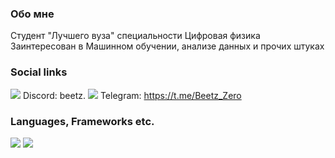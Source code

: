 <!--
**Beetz-Zero/Beetz-Zero** is a ✨ _special_ ✨ repository because its `README.md` (this file) appears on your GitHub profile.

Here are some ideas to get you started:

- 🔭 I’m currently working on ...
- 🌱 I’m currently learning ...
- 👯 I’m looking to collaborate on ...
- 🤔 I’m looking for help with ...
- 💬 Ask me about ...
- 📫 How to reach me: ...
- 😄 Pronouns: ...
- ⚡ Fun fact: ...
-->
### Обо мне

Студент "Лучшего вуза" специальности Цифровая физика
Заинтересован в Машинном обучении, анализе данных и прочих штуках

### Social links

<img src="https://img.shields.io/badge/discord-black?style=for-the-badge&logo=cplusplus&logoColor=white"/> Discord: beetz.
<img src="https://img.shields.io/badge/telegram-black?style=for-the-badge&logo=cplusplus&logoColor=white"/> Telegram: https://t.me/Beetz_Zero 

### Languages, Frameworks etc.

<img src="https://img.shields.io/badge/C++-black?style=for-the-badge&logo=cplusplus&logoColor=white"/> <img src="https://img.shields.io/badge/Python-blue?style=for-the-badge&logo=python&logoColor=ffeb14"/>







